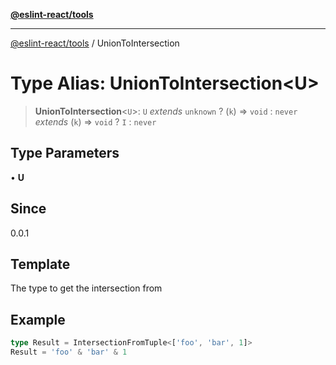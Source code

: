 [**@eslint-react/tools**](../README.md)

***

[@eslint-react/tools](../README.md) / UnionToIntersection

# Type Alias: UnionToIntersection\<U\>

> **UnionToIntersection**\<`U`\>: `U` *extends* `unknown` ? (`k`) => `void` : `never` *extends* (`k`) => `void` ? `I` : `never`

## Type Parameters

• **U**

## Since

0.0.1

## Template

The type to get the intersection from

## Example

```ts
type Result = IntersectionFromTuple<['foo', 'bar', 1]>
Result = 'foo' & 'bar' & 1
```
